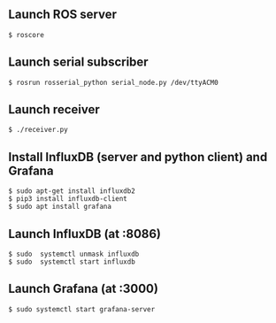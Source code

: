 ## Launch ROS server
```
$ roscore
```
## Launch serial subscriber 
```
$ rosrun rosserial_python serial_node.py /dev/ttyACM0
```
## Launch receiver 
```
$ ./receiver.py
```

## Install InfluxDB (server and python client) and Grafana
```
$ sudo apt-get install influxdb2
$ pip3 install influxdb-client
$ sudo apt install grafana
```

## Launch InfluxDB (at :8086)
```
$ sudo  systemctl unmask influxdb
$ sudo  systemctl start influxdb
```
## Launch Grafana (at :3000)
```
$ sudo systemctl start grafana-server
```

